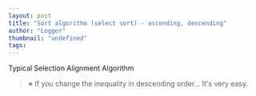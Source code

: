 ```yaml
---
layout: post
title: "Sort algorithm (select sort) - ascending, descending"
author: "Logger"
thumbnail: "undefined"
tags: 
---
```



Typical Selection Alignment Algorithm

> ※ If you change the inequality in descending order... It's very easy.